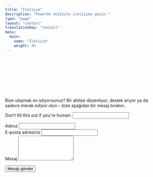 ```yaml
---
title: "İletişim"
description: "PowerOn ekibiyle iletişime geçin."
type: "page"
layout: "contact"
translationKey: "contact"
menu:
  main:
    name: "İletişim"
    weight: 40
---
```

<div class="container" style="padding-top: 120px; max-width: 800px;">

<p>Bize ulaşmak mı istiyorsunuz? Bir atölye düzenliyor, destek arıyor ya da sadece merak ediyor olun – bize aşağıdan bir mesaj bırakın.</p>

<form name="contact-tr" method="POST" data-netlify="true" netlify-honeypot="bot-field" action="/tr/tesekkurler" netlify>
  <input type="hidden" name="form-name" value="contact-tr" />
  <p class="d-none">
    <label>Don’t fill this out if you're human: <input name="bot-field" /></label>
  </p>

  <div class="form-group">
    <label for="name">Adınız</label>
    <input class="form-control" type="text" name="name" id="name" required />
  </div>

  <div class="form-group">
    <label for="email">E-posta adresiniz</label>
    <input class="form-control" type="email" name="email" id="email" required />
  </div>

  <div class="form-group">
    <label for="message">Mesaj</label>
    <textarea class="form-control" name="message" id="message" rows="5" required></textarea>
  </div>

  <button class="btn btn-primary mt-3" type="submit">Mesajı gönder</button>
</form>
</div>
